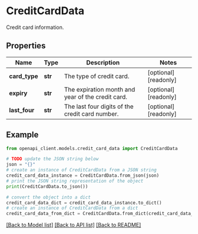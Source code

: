 # CreditCardData

Credit card information.

## Properties

Name | Type | Description | Notes
------------ | ------------- | ------------- | -------------
**card_type** | **str** | The type of credit card. | [optional] [readonly] 
**expiry** | **str** | The expiration month and year of the credit card. | [optional] [readonly] 
**last_four** | **str** | The last four digits of the credit card number. | [optional] [readonly] 

## Example

```python
from openapi_client.models.credit_card_data import CreditCardData

# TODO update the JSON string below
json = "{}"
# create an instance of CreditCardData from a JSON string
credit_card_data_instance = CreditCardData.from_json(json)
# print the JSON string representation of the object
print(CreditCardData.to_json())

# convert the object into a dict
credit_card_data_dict = credit_card_data_instance.to_dict()
# create an instance of CreditCardData from a dict
credit_card_data_from_dict = CreditCardData.from_dict(credit_card_data_dict)
```
[[Back to Model list]](../README.md#documentation-for-models) [[Back to API list]](../README.md#documentation-for-api-endpoints) [[Back to README]](../README.md)


